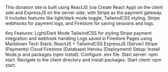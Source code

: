 This donation site is built using ReactJS (via Create React App) on the client side and ExpressJS on the server side, with Stripe as the payment gateway. It includes features like light/dark mode toggle, TailwindCSS styling, Stripe webhooks for payment logs, and Firestore for saving sessions and logs.

Key Features:
Light/Dark Mode
TailwindCSS for styling
Stripe payment integration and webhook handling
Logs saved in Firestore
Pages using Markdown
Tech Stack:
ReactJS + TailwindCSS
ExpressJS (Server)
Stripe (Payments)
Cloud Firestore (Database)
Heroku (Deployment)
Setup:
Install Node.js and packages (npm install).
Configure .env file.
Start server: npm start.
Navigate to the client directory and install packages.
Start client: npm start.
